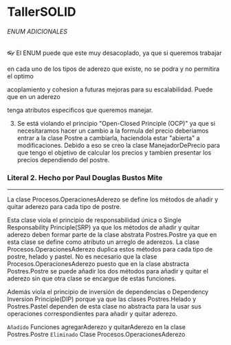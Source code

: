 # TallerSOLID
###### ENUM ADICIONALES
:eyeglasses: El ENUM puede que este muy desacoplado, ya que si queremos trabajar

en cada uno de los tipos de aderezo que existe, no se podra y no permitira el optimo 

acoplamiento y cohesion a futuras mejoras para su escalabilidad. Puede que en un aderezo

tenga atributos especificos que queremos manejar.


3. Se está violando el principio "Open-Closed Principle (OCP)" ya que si necesitaramos hacer un cambio a la formula del precio deberiamos entrar a la clase Postre a cambiarla, haciendola estar "abierta" a modificaciones. Debido a eso se creo la clase ManejadorDePrecio para que tengo el objetivo de calcular los precios y tambien presentar los precios dependiendo del postre. 

### Literal 2. Hecho por Paul Douglas Bustos Mite
-------------
La clase Procesos.OperacionesAderezo se define los métodos de añadir y quitar aderezo para cada tipo de postre.

Esta clase viola el principio de responsabilidad única o Single Responsability Principle(SRP) ya que los métodos de añadir y quitar aderezo deben formar parte de la clase abstrata Postres.Postre ya que en esta clase se define como atributo un arreglo de aderezos.
La clase Procesos.OperacionesAderezo duplica estos métodos para cada tipo de postre, helado y pastel.
No es necesario que la clase Procesos.OperacionesAderezo puesto que en la clase abstracta Postres.Postre se puede añadir los dos métodos para añadir y quitar el aderezo sin que otra clase se encargue de estas funciones.

Además viola el principio de inversión de dependencias o Dependency Inversion Principle(DIP) porque ya que las clases Postres.Helado y Postres.Pastel dependen de esta clase no abstracta para la usar sus operaciones correspondientes para añadir y quitar aderezo.

`Añadido` Funciones agregarAderezo y quitarAderezo en la clase Postres.Postre
`Eliminado` Clase Procesos.OperacionesAderezo